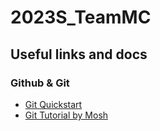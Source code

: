 # 2023S_TeamMC

<h2>Useful links and docs</h2>
<h3>Github & Git</h3>
<ul>
<li><a href="https://docs.google.com/document/d/1kB5c7ePD9O8s5_G0sV_ZwhMtn2a9DJPTuQ_zvrmQQ3M/edit?usp=sharing">Git Quickstart</a></li>
<li><a href="https://www.youtube.com/watch?v=8JJ101D3knE&ab_channel=ProgrammingwithMosh">Git Tutorial by Mosh</a></li>

</u>